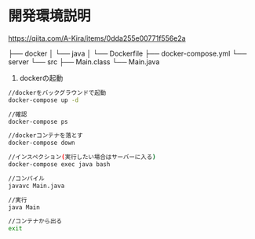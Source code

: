 # 開発環境説明

https://qiita.com/A-Kira/items/0dda255e00771f556e2a

├── docker
│   └── java
│       └── Dockerfile
├── docker-compose.yml
└── server
    └── src
        ├── Main.class
        └── Main.java

1. dockerの起動

```bash
//dockerをバックグラウンドで起動
docker-compose up -d

//確認
docker-compose ps

//dockerコンテナを落とす
docker-compose down

//インスペクション(実行したい場合はサーバーに入る)
docker-compose exec java bash

//コンパイル
javavc Main.java

//実行
java Main

//コンテナから出る
exit

```
